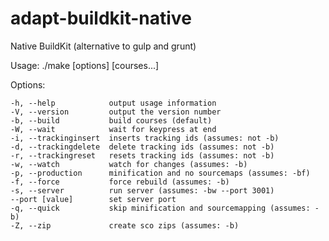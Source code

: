 # adapt-buildkit-native
Native BuildKit (alternative to gulp and grunt)

  Usage: ./make [options] [courses...]  

  Options:  

    -h, --help            output usage information  
    -V, --version         output the version number  
    -b, --build           build courses (default)  
    -W, --wait            wait for keypress at end  
    -i, --trackinginsert  inserts tracking ids (assumes: not -b)  
    -d, --trackingdelete  delete tracking ids (assumes: not -b)  
    -r, --trackingreset   resets tracking ids (assumes: not -b)  
    -w, --watch           watch for changes (assumes: -b)  
    -p, --production      minification and no sourcemaps (assumes: -bf)  
    -f, --force           force rebuild (assumes: -b)  
    -s, --server          run server (assumes: -bw --port 3001)  
    --port [value]        set server port  
    -q, --quick           skip minification and sourcemapping (assumes: -b)  
    -Z, --zip             create sco zips (assumes: -b)  
